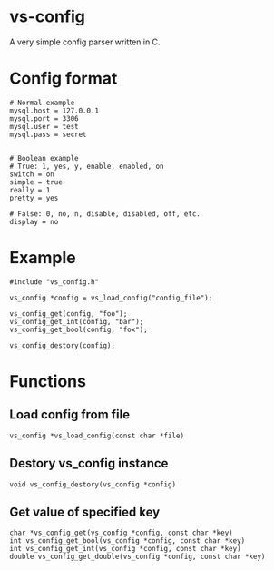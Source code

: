 vs-config
=========
A very simple config parser written in C.


Config format
=========
```
# Normal example
mysql.host = 127.0.0.1
mysql.port = 3306
mysql.user = test
mysql.pass = secret


# Boolean example
# True: 1, yes, y, enable, enabled, on
switch = on
simple = true
really = 1
pretty = yes

# False: 0, no, n, disable, disabled, off, etc.
display = no
```


Example
=========
```
#include "vs_config.h"

vs_config *config = vs_load_config("config_file");

vs_config_get(config, "foo");
vs_config_get_int(config, "bar");
vs_config_get_bool(config, "fox");

vs_config_destory(config);
```


Functions
=========
## Load config from file
```
vs_config *vs_load_config(const char *file)
```

## Destory vs_config instance
```
void vs_config_destory(vs_config *config)
```

## Get value of specified key
```
char *vs_config_get(vs_config *config, const char *key)
int vs_config_get_bool(vs_config *config, const char *key)
int vs_config_get_int(vs_config *config, const char *key)
double vs_config_get_double(vs_config *config, const char *key)
```

